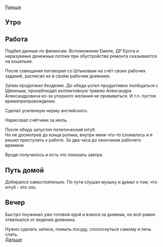 [Раньше](2021.06.27.md)
## Утро
## Работа
Подбил данные по финансам. Вспоможение Емеле, ДР Ерота и неразумные денежные потоки при обустройстве ремонта сказываются на кошельке.

После совещания поговорил со Штыковым на счёт своих рабочих заданий, расписал их в своём рабочем дневнике.

Затем продолжил безделие. До обеда  успел продуктивно пообщаться с Щёкиным, пронаблюдал коллективную травлю Александра Александровича из-за упорного желания не прививаться. И т.п. пустое времяпрепровождение.

Сделал усиленную норму английского.

Нарисовал счётчики за июль.

После обеда запустил политический ютуб.  
Но не досмотрев до конца ролика, внутри меня что-то сломалось и я решил приступить к работе. За два часа до окончания рабочего времени.

Вроде получилось и есть что показать завтра.
## Путь домой
Добирался самостоятельно. По пути слушал музыку и думал о том, что ютуб - это зло.
## Вечер
Быстро поужинал уже готовой едой и взялся за дневник, но всё-равно отвелкался от ведения дневника.

Нужно сделать записи, помыть посуду, сполоснуться самому и лечь спать.  
[Дальше](2021.06.29.md)